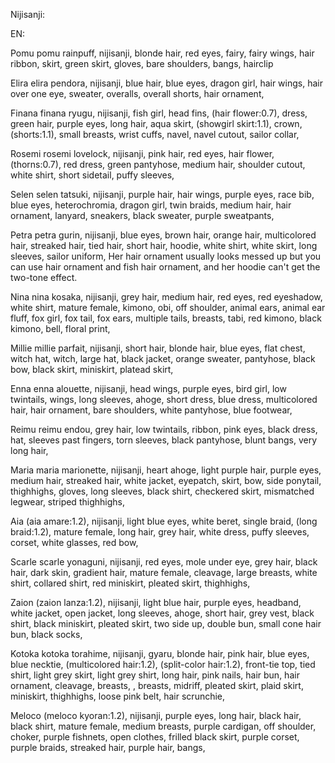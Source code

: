 Nijisanji:

EN:

Pomu
pomu rainpuff, nijisanji, blonde hair, red eyes, fairy, fairy wings, hair ribbon, skirt, green skirt, gloves, bare shoulders, bangs, hairclip

Elira
elira pendora, nijisanji, blue hair, blue eyes, dragon girl, hair wings, hair over one eye, sweater, overalls, overall shorts, hair ornament, 

Finana
finana ryugu, nijisanji, fish girl, head fins, (hair flower:0.7), dress, green hair, purple eyes, long hair, aqua skirt, (showgirl skirt:1.1), crown, (shorts:1.1), small breasts, wrist cuffs, navel, navel cutout, sailor collar, 

Rosemi
rosemi lovelock, nijisanji, pink hair, red eyes, hair flower, (thorns:0.7), red dress, green pantyhose, medium hair, shoulder cutout, white shirt, short sidetail, puffy sleeves, 

Selen
selen tatsuki, nijisanji, purple hair, hair wings, purple eyes, race bib, blue eyes, heterochromia, dragon girl, twin braids, medium hair, hair ornament, lanyard, sneakers, black sweater, purple sweatpants, 

Petra
petra gurin, nijisanji, blue eyes, brown hair, orange hair, multicolored hair, streaked hair, tied hair, short hair, hoodie, white shirt, white skirt, long sleeves, sailor uniform, 
Her hair ornament usually looks messed up but you can use hair ornament and fish hair ornament, and her hoodie can't get the two-tone effect.

Nina
nina kosaka, nijisanji, grey hair, medium hair, red eyes, red eyeshadow, white shirt, mature female, kimono, obi, off shoulder, animal ears, animal ear fluff, fox girl, fox tail, fox ears, multiple tails, breasts, tabi, red kimono, black kimono, bell, floral print, 

Millie
millie parfait, nijisanji, short hair, blonde hair, blue eyes, flat chest, witch hat, witch, large hat, black jacket, orange sweater, pantyhose, black bow, black skirt, miniskirt, platead skirt, 

Enna
enna alouette, nijisanji, head wings, purple eyes, bird girl, low twintails, wings, long sleeves, ahoge, short dress, blue dress, multicolored hair, hair ornament, bare shoulders, white pantyhose, blue footwear, 

Reimu
reimu endou, grey hair, low twintails, ribbon, pink eyes, black dress, hat, sleeves past fingers, torn sleeves, black pantyhose, blunt bangs, very long hair, 

Maria
maria marionette, nijisanji, heart ahoge, light purple hair, purple eyes, medium hair, streaked hair, white jacket, eyepatch, skirt, bow, side ponytail, thighhighs, gloves, long sleeves, black shirt, checkered skirt, mismatched legwear, striped thighhighs, 

Aia
(aia amare:1.2), nijisanji, light blue eyes, white beret, single braid, (long braid:1.2), mature female, long hair, grey hair, white dress, puffy sleeves, corset, white glasses, red bow, 

Scarle
scarle yonaguni, nijisanji, red eyes, mole under eye, grey hair, black hair, dark skin, gradient hair, mature female, cleavage, large breasts, white shirt, collared shirt, red miniskirt, pleated skirt, thighhighs, 

Zaion
(zaion lanza:1.2), nijisanji, light blue hair, purple eyes, headband, white jacket, open jacket, long sleeves, ahoge, short hair, grey vest, black shirt, black miniskirt, pleated skirt, two side up, double bun, small cone hair bun, black socks, 

Kotoka
kotoka torahime, nijisanji, gyaru, blonde hair, pink hair, blue eyes, blue necktie, (multicolored hair:1.2), (split-color hair:1.2), front-tie top, tied shirt, light grey skirt, light grey shirt, long hair, pink nails, hair bun, hair ornament, cleavage, breasts, , breasts, midriff, pleated skirt, plaid skirt, miniskirt, thighhighs, loose pink belt, hair scrunchie, 

Meloco
(meloco kyoran:1.2), nijisanji, purple eyes, long hair, black hair, black shirt, mature female, medium breasts, purple cardigan, off shoulder, choker, purple fishnets, open clothes, frilled black skirt, purple corset, purple braids, streaked hair, purple hair, bangs,
